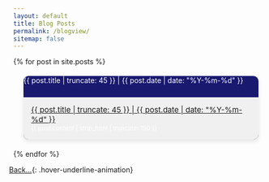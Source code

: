 ```yaml
---
layout: default
title: Blog Posts
permalink: /blogview/
sitemap: false
---
```


<style>
    .article-container {
        display: flex;
        flex-wrap: wrap;
        gap: 20px;
        margin: 20px;
    }
    .article {
        width: 500px;
        height: 125px;
        position: relative;
        border-radius: 10px;
        overflow: hidden;
        box-shadow: 0 4px 8px rgba(0, 0, 0, 0.1);
        background-color: #191970;
        color: white;
        font-size: 12px
        margin-bottom: 20px;
    }
    .article-info {
        padding: 15px;
        position: absolute;
        bottom: 0;
        width: 100%;
        box-sizing: border-box;
        background-color: #f0f0f0;
        font-size: 12px;
    }
    .article-info p {
        margin: 5px 0;
    }
</style>

{% for post in site.posts %}
 <div class="article-container">
    <div class="article">{{ post.title | truncate: 45 }} | {{ post.date | date: "%Y-%m-%d" }}
        <div class="article-info">
          <a style="font-size: 15px;font-weight: strong;" class="hover-underline-animation" href="{{ post.url }}">{{ post.title | truncate: 45 }} | {{ post.date | date: "%Y-%m-%d" }}</a><br>
          {{ post.content | strip_html | truncate: 150 }}
        </div>
    </div>
</div>
{% endfor %}

<i class="fa-solid fa-backward" style="padding-right: 0.3em;margin-left: -0.9em;color: #8B0000;"></i>[Back...](./){: .hover-underline-animation}
<p></p>
<p></p>
<p></p>
<p></p>
<p></p>